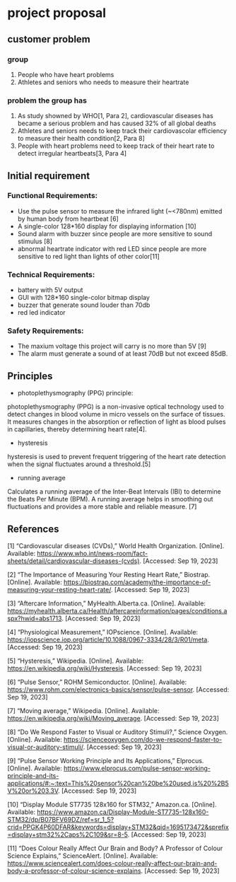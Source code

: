 # project proposal

## customer problem

### group

1. People who have heart problems
2. Athletes and seniors who needs to measure their heartrate

### problem the group has

1. As study showned by WHO[1, Para 2], cardiovascular diseases has became a serious problem and has caused 32% of all global deaths
2. Athletes and seniors needs to keep track their cardiovascolar efficiency to measure their health condition[2, Para 8]
3. People with heart problems need to keep track of their heart rate to detect irregular heartbeats[3, Para 4]

## Initial requirement

### Functional Requirements: 

- Use the pulse sensor to measure the infrared light (~<780nm) emitted by human body from heartbeat [6]
- A single-color 128*160 display for displaying information [10]
- Sound alarm with buzzer since people are more sensitive to sound stimulus [8]
- abnormal heartrate indicator with red LED since people are more sensitive to red light than lights of other color[11]

### Technical Requirements: 

- battery with 5V output
- GUI with 128*160 single-color bitmap display
- buzzer that generate sound louder than 70db
- red led indicator

### Safety Requirements: 

- The maxium voltage this project will carry is no more than 5V [9]
- The alarm must generate a sound of at least 70dB but not exceed 85dB.

## Principles

- photoplethysmography (PPG) principle:

photoplethysmography (PPG) is a non-invasive optical technology used to detect changes in blood volume in micro vessels on the surface of tissues. It measures changes in the absorption or reflection of light as blood pulses in capillaries, thereby determining heart rate[4].

- hysteresis  

hysteresis is used to prevent frequent triggering of the heart rate detection when the signal fluctuates around a threshold.[5]

- running average

Calculates a running average of the Inter-Beat Intervals (IBI) to determine the Beats Per Minute (BPM). A running average helps in smoothing out fluctuations and provides a more stable and reliable measure. [7]

## References

[1] “Cardiovascular diseases (CVDs),” World Health Organization. [Online]. Available: https://www.who.int/news-room/fact-sheets/detail/cardiovascular-diseases-(cvds). [Accessed: Sep 19, 2023]

[2] “The Importance of Measuring Your Resting Heart Rate,” Biostrap. [Online]. Available: https://biostrap.com/academy/the-importance-of-measuring-your-resting-heart-rate/. [Accessed: Sep 19, 2023]

[3] “Aftercare Information,” MyHealth.Alberta.ca. [Online]. Available: https://myhealth.alberta.ca/Health/aftercareinformation/pages/conditions.aspx?hwid=abs1713. [Accessed: Sep 19, 2023]

[4] “Physiological Measurement,” IOPscience. [Online]. Available: https://iopscience.iop.org/article/10.1088/0967-3334/28/3/R01/meta. [Accessed: Sep 19, 2023]

[5] “Hysteresis,” Wikipedia. [Online]. Available: https://en.wikipedia.org/wiki/Hysteresis. [Accessed: Sep 19, 2023]

[6] “Pulse Sensor,” ROHM Semiconductor. [Online]. Available: https://www.rohm.com/electronics-basics/sensor/pulse-sensor. [Accessed: Sep 19, 2023]

[7] “Moving average,” Wikipedia. [Online]. Available: https://en.wikipedia.org/wiki/Moving_average. [Accessed: Sep 19, 2023]

[8] “Do We Respond Faster to Visual or Auditory Stimuli?,” Science Oxygen. [Online]. Available: https://scienceoxygen.com/do-we-respond-faster-to-visual-or-auditory-stimuli/. [Accessed: Sep 19, 2023]

[9] “Pulse Sensor Working Principle and Its Applications,” Elprocus. [Online]. Available: https://www.elprocus.com/pulse-sensor-working-principle-and-its-applications/#:~:text=This%20sensor%20can%20be%20used,is%20%2B5V%20or%203.3V. [Accessed: Sep 19, 2023]

[10] “Display Module ST7735 128x160 for STM32,” Amazon.ca. [Online]. Available: https://www.amazon.ca/Display-Module-ST7735-128x160-STM32/dp/B07BFV69DZ/ref=sr_1_5?crid=PPGK4P60DFAR&keywords=display+STM32&qid=1695173472&sprefix=display+stm32%2Caps%2C109&sr=8-5. [Accessed: Sep 19, 2023]

[11] “Does Colour Really Affect Our Brain and Body? A Professor of Colour Science Explains,” ScienceAlert. [Online]. Available: https://www.sciencealert.com/does-colour-really-affect-our-brain-and-body-a-professor-of-colour-science-explains. [Accessed: Sep 19, 2023]
